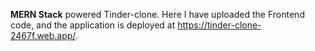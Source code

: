 **MERN Stack** powered Tinder-clone. Here I have uploaded the Frontend code, and the application is deployed at https://tinder-clone-2467f.web.app/.

